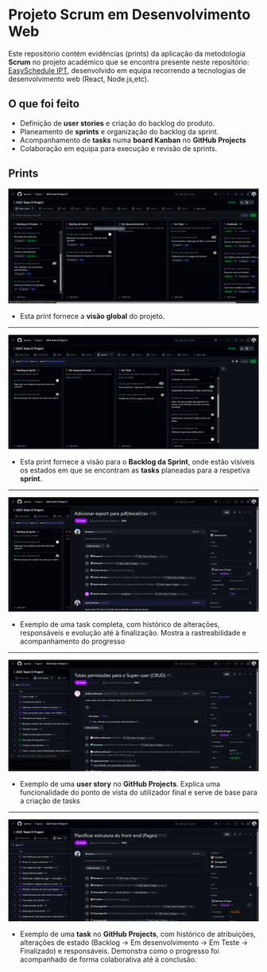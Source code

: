 
# Projeto Scrum em Desenvolvimento Web

Este repositório contém evidências (prints) da aplicação da metodologia **Scrum** no projeto académico que se encontra presente neste repositório: [EasySchedule IPT](https://github.com/iptomar/2025-Team-D-Repository), desenvolvido em equipa recorrendo a tecnologias de desenvolvimento web (React, Node.js,etc).

## O que foi feito
- Definição de **user stories** e criação do backlog do produto.
- Planeamento de **sprints** e organização do backlog da sprint.
- Acompanhamento de **tasks** numa **board Kanban** no **GitHub Projects** 
- Colaboração em equipa para execução e revisão de sprints.

## Prints
![Backlog do Produto](prints/backlog-produto.png)
- Esta print fornece a **visão global** do projeto.
*******************************

![Backlog da Sprint](prints/backlog-sprint.png)
- Esta print fornece a visão para o **Backlog da Sprint**, onde estão visíveis os estados em que se encontram as **tasks** planeadas para a respetiva **sprint**.
************************

![Kanban com Tasks](prints/Task-Adicionar-export-para-PDF-Excel.png)
- Exemplo de uma task completa, com histórico de alterações, responsáveis e evolução até à finalização. Mostra a rastreabilidade e acompanhamento do progresso
*******************************

![User Story](prints/user-storie.png)
- Exemplo de uma **user story** no **GitHub Projects**. Explica uma funcionalidade do ponto de vista do utilizador final e serve de base para a criação de tasks
*******************************

![Task](prints/Task.png)
- Exemplo de uma **task** no **GitHub Projects**, com histórico de atribuições, alterações de estado (Backlog → Em desenvolvimento → Em Teste → Finalizado) e responsáveis. Demonstra como o progresso foi acompanhado de forma colaborativa até à conclusão.
